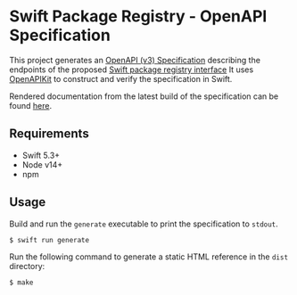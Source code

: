 # Swift Package Registry - OpenAPI Specification

This project generates an [OpenAPI (v3) Specification](https://swagger.io/specification/)
describing the endpoints of the proposed
[Swift package registry interface](https://github.com/apple/swift-evolution/blob/main/proposals/0292-package-registry-service.md)
It uses [OpenAPIKit](https://github.com/mattpolzin/OpenAPIKit)
to construct and verify the specification in Swift.

Rendered documentation from the latest build of the specification
can be found [here](https://mattt.github.io/swift-package-registry-oas/).

## Requirements

- Swift 5.3+
- Node v14+
- npm

## Usage

Build and run the `generate` executable to print the specification to `stdout`.

```terminal
$ swift run generate
```

Run the following command to generate a static HTML reference
in the `dist` directory:

```terminal
$ make
```
